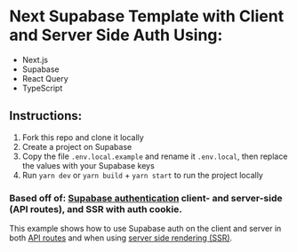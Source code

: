 # Next Supabase Template with Client and Server Side Auth Using:

-  Next.js
-  Supabase
-  React Query
-  TypeScript

## Instructions:

1. Fork this repo and clone it locally
2. Create a project on Supabase
3. Copy the file `.env.local.example` and rename it `.env.local`, then replace the values with your Supabase keys
4. Run `yarn dev` or `yarn build` + `yarn start` to run the project locally

### Based off of: [Supabase authentication](https://supabase.io/docs/guides/auth) client- and server-side (API routes), and SSR with auth cookie.

This example shows how to use Supabase auth on the client and server in both [API routes](https://nextjs.org/docs/api-routes/introduction) and when using [server side rendering (SSR)](https://nextjs.org/docs/basic-features/pages#server-side-rendering).
